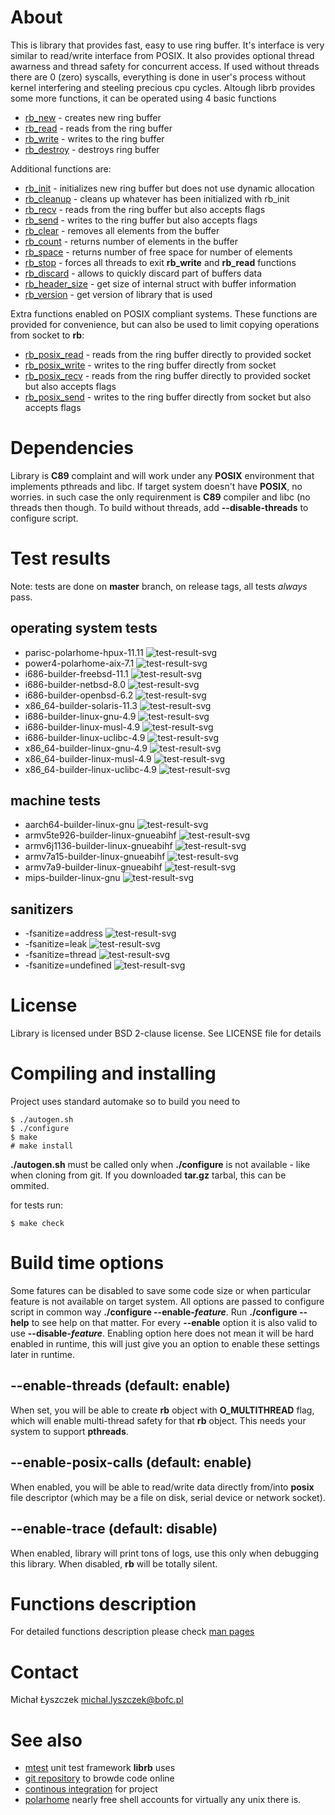 [kursg-meta]: # (order: 1)

About
=====

This is library that provides fast, easy to use ring buffer. It's interface is
very similar to read/write interface from POSIX. It also provides optional
thread awarness and thread safety for concurrent access. If used without threads
there are 0 (zero) syscalls, everything is done in user's process without kernel
interfering and steeling precious cpu cycles. Altough librb provides
some more functions, it can be operated using 4 basic functions

  * [rb_new](http://librb.kurwinet.pl/manuals/rb_clear.3.html) -
    creates new ring buffer
  * [rb_read](http://librb.kurwinet.pl/manuals/rb_read.3.html) -
    reads from the ring buffer
  * [rb_write](http://librb.kurwinet.pl/manuals/rb_write.3.html) -
     writes to the ring buffer
  * [rb_destroy](http://librb.kurwinet.pl/manuals/rb_destroy.3.html) -
    destroys ring buffer

Additional functions are:

  * [rb_init](http://librb.kurwinet.pl/manuals/rb_init.3.html) -
    initializes new ring buffer but does not use dynamic allocation
  * [rb_cleanup](http://librb.kurwinet.pl/manuals/rb_cleanup.3.html) -
    cleans up whatever has been initialized with rb_init
  * [rb_recv](http://librb.kurwinet.pl/manuals/rb_recv.3.html) -
    reads from the ring buffer but also accepts flags
  * [rb_send](http://librb.kurwinet.pl/manuals/rb_send.3.html) -
    writes to the ring buffer but also accepts flags
  * [rb_clear](http://librb.kurwinet.pl/manuals/rb_clear.3.html) -
    removes all elements from the buffer
  * [rb_count](http://librb.kurwinet.pl/manuals/rb_count.3.html) -
    returns number of elements in the buffer
  * [rb_space](http://librb.kurwinet.pl/manuals/rb_space.3.html) -
    returns number of free space for number of elements
  * [rb_stop](http://librb.kurwinet.pl/manuals/rb_stop.3.html) -
    forces all threads to exit **rb_write** and **rb_read** functions
  * [rb_discard](http://librb.kurwinet.pl/manuals/rb_discard.3.html) -
    allows to quickly discard part of buffers data
  * [rb_header_size](http://librb.kurwinet.pl/manuals/rb_header_size.3.html) -
    get size of internal struct with buffer information
  * [rb_version](http://librb.kurwinet.pl/manuals/rb_version.3.html) -
    get version of library that is used

Extra functions enabled on POSIX compliant systems. These functions are provided
for convenience, but can also be used to limit copying operations from socket
to **rb**:

  * [rb_posix_read](http://librb.kurwinet.pl/manuals/rb_posix_read.3.html) -
    reads from the ring buffer directly to provided socket
  * [rb_posix_write](http://librb.kurwinet.pl/manuals/rb_posix_write.3.html) -
    writes to the ring buffer directly from socket
  * [rb_posix_recv](http://librb.kurwinet.pl/manuals/rb_posix_recv.3.html) -
    reads from the ring buffer directly to provided socket but also accepts
    flags
  * [rb_posix_send](http://librb.kurwinet.pl/manuals/rb_posix_send.3.html) -
    writes to the ring buffer directly from socket but also accepts flags

Dependencies
============

Library is **C89** complaint and will work under any **POSIX** environment that
implements pthreads and libc. If target system doesn't have **POSIX**, no
worries.  in such case the only requirenment is **C89** compiler and libc (no
threads then though. To build without threads, add **--disable-threads** to
configure script.

Test results
============

Note: tests are done on **master** branch, on release tags, all tests *always*
pass.

operating system tests
----------------------

* parisc-polarhome-hpux-11.11 ![test-result-svg][prhpux]
* power4-polarhome-aix-7.1 ![test-result-svg][p4aix]
* i686-builder-freebsd-11.1 ![test-result-svg][x32fb]
* i686-builder-netbsd-8.0 ![test-result-svg][x32nb]
* i686-builder-openbsd-6.2 ![test-result-svg][x32ob]
* x86_64-builder-solaris-11.3 ![test-result-svg][x64ss]
* i686-builder-linux-gnu-4.9 ![test-result-svg][x32lg]
* i686-builder-linux-musl-4.9 ![test-result-svg][x32lm]
* i686-builder-linux-uclibc-4.9 ![test-result-svg][x32lu]
* x86_64-builder-linux-gnu-4.9 ![test-result-svg][x64lg]
* x86_64-builder-linux-musl-4.9 ![test-result-svg][x64lm]
* x86_64-builder-linux-uclibc-4.9 ![test-result-svg][x64lu]

machine tests
-------------

* aarch64-builder-linux-gnu ![test-result-svg][a64lg]
* armv5te926-builder-linux-gnueabihf ![test-result-svg][armv5]
* armv6j1136-builder-linux-gnueabihf ![test-result-svg][armv6]
* armv7a15-builder-linux-gnueabihf ![test-result-svg][armv7a15]
* armv7a9-builder-linux-gnueabihf ![test-result-svg][armv7a9]
* mips-builder-linux-gnu ![test-result-svg][m32lg]

sanitizers
----------

* -fsanitize=address ![test-result-svg][fsan]
* -fsanitize=leak ![test-result-svg][fsleak]
* -fsanitize=thread ![test-result-svg][fsthread]
* -fsanitize=undefined ![test-result-svg][fsun]

License
=======

Library is licensed under BSD 2-clause license. See LICENSE file for details

Compiling and installing
========================

Project uses standard automake so to build you need to

~~~
$ ./autogen.sh
$ ./configure
$ make
# make install
~~~

**./autogen.sh** must be called only when **./configure** is not available -
like when cloning from git. If you downloaded **tar.gz** tarbal, this can be
ommited.

for tests run:

~~~
$ make check
~~~

Build time options
==================

Some fatures can be disabled to save some code size or when particular feature
is not available on target system. All options are passed to configure script
in common way **./configure --enable-_feature_**. Run **./configure --help** to
see help on that matter. For every **--enable** option it is also valid to use
**--disable-_feature_**.  Enabling option here does not mean it will be hard
enabled in runtime, this will just give you an option to enable these settings
later in runtime.

--enable-threads (default: enable)
----------------------------------

When set, you will be able to create **rb** object with **O_MULTITHREAD** flag,
which will enable multi-thread safety for that **rb** object. This needs your
system to support **pthreads**.

--enable-posix-calls (default: enable)
--------------------------------------

When enabled, you will be able to read/write data directly from/into **posix**
file descriptor (which may be a file on disk, serial device or network socket).

--enable-trace (default: disable)
---------------------------------

When enabled, library will print tons of logs, use this only when debugging
this library. When disabled, **rb** will be totally silent.

Functions description
=====================

For detailed functions description please check
[man pages](http://librb.kurwinet.pl/manuals/man3.html)

Contact
=======

Michał Łyszczek <michal.lyszczek@bofc.pl>

See also
========

* [mtest](http://mtest.kurwinet.pl) unit test framework **librb** uses
* [git repository](http://git.kurwinet.pl/librb) to browde code online
* [continous integration](http://ci.librb.kurwinet.pl) for project
* [polarhome](http://www.polarhome.com) nearly free shell accounts for virtually
  any unix there is.

[a64lg]: http://ci.librb.kurwinet.pl/badges/aarch64-builder-linux-gnu-tests.svg
[armv5]: http://ci.librb.kurwinet.pl/badges/armv5te926-builder-linux-gnueabihf-tests.svg
[armv6]: http://ci.librb.kurwinet.pl/badges/armv6j1136-builder-linux-gnueabihf-tests.svg
[armv7a15]: http://ci.librb.kurwinet.pl/badges/armv7a15-builder-linux-gnueabihf-tests.svg
[armv7a9]: http://ci.librb.kurwinet.pl/badges/armv7a9-builder-linux-gnueabihf-tests.svg
[x32fb]: http://ci.librb.kurwinet.pl/badges/i686-builder-freebsd-tests.svg
[x32lg]: http://ci.librb.kurwinet.pl/badges/i686-builder-linux-gnu-tests.svg
[x32lm]: http://ci.librb.kurwinet.pl/badges/i686-builder-linux-musl-tests.svg
[x32lu]: http://ci.librb.kurwinet.pl/badges/i686-builder-linux-uclibc-tests.svg
[x32nb]: http://ci.librb.kurwinet.pl/badges/i686-builder-netbsd-tests.svg
[x32ob]: http://ci.librb.kurwinet.pl/badges/i686-builder-openbsd-tests.svg
[m32lg]: http://ci.librb.kurwinet.pl/badges/mips-builder-linux-gnu-tests.svg
[x64lg]: http://ci.librb.kurwinet.pl/badges/x86_64-builder-linux-gnu-tests.svg
[x64lm]: http://ci.librb.kurwinet.pl/badges/x86_64-builder-linux-musl-tests.svg
[x64lu]: http://ci.librb.kurwinet.pl/badges/x86_64-builder-linux-uclibc-tests.svg
[x64ss]: http://ci.librb.kurwinet.pl/badges/x86_64-builder-solaris-tests.svg
[prhpux]: http://ci.librb.kurwinet.pl/badges/parisc-polarhome-hpux-tests.svg
[p4aix]: http://ci.librb.kurwinet.pl/badges/power4-polarhome-aix-tests.svg

[fsan]: http://ci.librb.kurwinet.pl/badges/fsanitize-address.svg
[fsleak]: http://ci.librb.kurwinet.pl/badges/fsanitize-leak.svg
[fsthread]: http://ci.librb.kurwinet.pl/badges/fsanitize-thread.svg
[fsun]: http://ci.librb.kurwinet.pl/badges/fsanitize-undefined.svg
